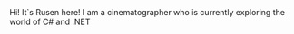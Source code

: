 <div align=”center”>
Hi! It`s Rusen here! I am a cinematographer who is currently exploring the world of C# and .NET</c
![Alt Text](https://media.giphy.com/media/ZVik7pBtu9dNS/giphy.gif)
</div>
<!--
**rusenminchev/rusenminchev** is a ✨ _special_ ✨ repository because its `README.md` (this file) appears on your GitHub profile.

Here are some ideas to get you started:

- 🔭 I’m currently working on ...
- 🌱 I’m currently learning ...
- 👯 I’m looking to collaborate on ...
- 🤔 I’m looking for help with ...
- 💬 Ask me about ...
- 📫 How to reach me: ...
- 😄 Pronouns: ...
- ⚡ Fun fact: ...
-->
